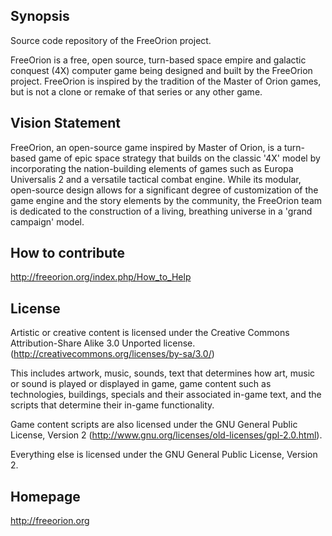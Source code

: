 ## Synopsis

Source code repository of the FreeOrion project.

FreeOrion is a free, open source, turn-based space empire and galactic conquest (4X) computer game being designed and built by the FreeOrion project. FreeOrion is inspired by the tradition of the Master of Orion games, but is not a clone or remake of that series or any other game. 

## Vision Statement

FreeOrion, an open-source game inspired by Master of Orion, is a turn-based game of epic space strategy that builds on the classic '4X' model by incorporating the nation-building elements of games such as Europa Universalis 2 and a versatile tactical combat engine. While its modular, open-source design allows for a significant degree of customization of the game engine and the story elements by the community, the FreeOrion team is dedicated to the construction of a living, breathing universe in a 'grand campaign' model.

## How to contribute

http://freeorion.org/index.php/How_to_Help

## License

Artistic or creative content is licensed under the Creative Commons Attribution-Share Alike 3.0 Unported license.
(http://creativecommons.org/licenses/by-sa/3.0/)

This includes artwork, music, sounds, text that determines how art, music or sound is played or displayed in game, game content such as technologies, buildings, specials and their associated in-game text, and the scripts that determine their in-game functionality.

Game content scripts are also licensed under the GNU General Public License, Version 2
(http://www.gnu.org/licenses/old-licenses/gpl-2.0.html).

Everything else is licensed under the GNU General Public License, Version 2.

## Homepage

http://freeorion.org
